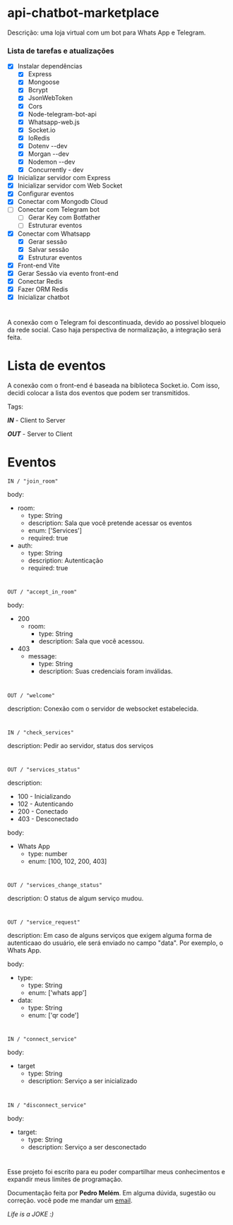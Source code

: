 # api-chatbot-marketplace
Descrição: uma loja virtual com um bot para Whats App e Telegram.


### Lista de tarefas e atualizações
- [x] Instalar dependências
  - [x] Express
  - [x] Mongoose
  - [x] Bcrypt
  - [x] JsonWebToken
  - [x] Cors
  - [x] Node-telegram-bot-api
  - [x] Whatsapp-web.js
  - [x] Socket.io
  - [x] IoRedis
  - [x] Dotenv --dev
  - [x] Morgan --dev
  - [x] Nodemon --dev
  - [x] Concurrently - dev
- [x] Inicializar servidor com Express
- [x] Inicializar servidor com Web Socket
- [x] Configurar eventos
- [x] Conectar com Mongodb Cloud
- [ ] Conectar com Telegram bot
  - [ ] Gerar Key com Botfather
  - [ ] Estruturar eventos
- [x] Conectar com Whatsapp
  - [x] Gerar sessão
  - [x] Salvar sessão
  - [x] Estruturar eventos
- [x] Front-end Vite
- [x] Gerar Sessão via evento front-end
- [x] Conectar Redis
- [x] Fazer ORM Redis
- [x] Inicializar chatbot

# 

A conexão com o Telegram foi descontinuada, devido ao possivel bloqueio da rede social. Caso haja perspectiva de normalização, a integração será feita.

# Lista de eventos

A conexão com o front-end é baseada na biblioteca Socket.io. Com isso, decidi colocar a lista dos eventos que podem ser transmitidos.

Tags:

  ***IN*** - Client to Server

  ***OUT*** - Server to Client

# Eventos

    IN / "join_room"

body: 
  - room:
    - type: String
    - description: Sala que você pretende acessar os eventos
    - enum: ['Services']
    - required: true
  - auth:
    - type: String
    - description: Autenticação
    - required: true
#
    OUT / "accept_in_room"

body:
  - 200
    - room:
      - type: String
      - description: Sala que você acessou.
  - 403
    - message: 
      - type: String
      - description: Suas credenciais foram inválidas.
#
    OUT / "welcome"

description: Conexão com o servidor de websocket estabelecida.
#
    IN / "check_services"

description: Pedir ao servidor, status dos serviços
#
    OUT / "services_status"

description: 
  - 100 - Inicializando
  - 102 - Autenticando
  - 200 - Conectado
  - 403 - Desconectado

body:
  - Whats App
    - type: number
    - enum: [100, 102, 200, 403]
# 

    OUT / "services_change_status"

description: O status de algum serviço mudou.
#

    OUT / "service_request"
description: Em caso de alguns serviços que exigem alguma forma de autenticaao do usuário, ele será enviado no campo "data". Por exemplo, o Whats App.

body:
  - type:
    - type: String
    - enum: ['whats app']
  - data:
    - type: String
    - enum: ['qr code']
#
    IN / "connect_service"
  
body:
  - target
    - type: String
    - description: Serviço a ser inicializado

#
    IN / "disconnect_service"

body:
  - target:
    - type: String
    - description: Serviço a ser desconectado


#

Esse projeto foi escrito para eu poder compartilhar meus conhecimentos e expandir meus limites de programação. 

Documentação feita por **Pedro Melém**.
Em alguma dúvida, sugestão ou correção. você pode me mandar um [email](melem.dev@gmail.com).


*Life is  a JOKE :)*
